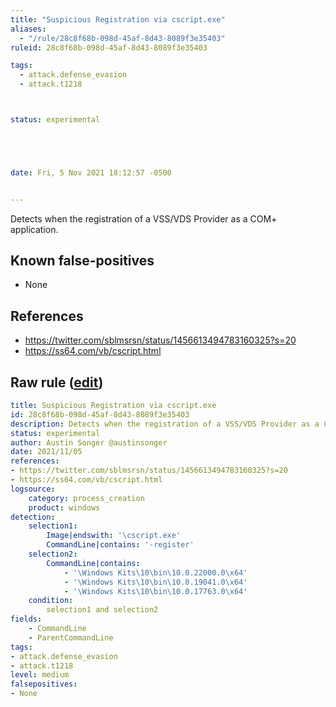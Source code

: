 ```yaml
---
title: "Suspicious Registration via cscript.exe"
aliases:
  - "/rule/28c8f68b-098d-45af-8d43-8089f3e35403"
ruleid: 28c8f68b-098d-45af-8d43-8089f3e35403

tags:
  - attack.defense_evasion
  - attack.t1218



status: experimental





date: Fri, 5 Nov 2021 18:12:57 -0500


---
```


Detects when the registration of a VSS/VDS Provider as a COM+ application.

<!--more-->


## Known false-positives

* None



## References

* https://twitter.com/sblmsrsn/status/1456613494783160325?s=20
* https://ss64.com/vb/cscript.html


## Raw rule ([edit](https://github.com/SigmaHQ/sigma/edit/master/rules/windows/process_creation/proc_creation_win_susp_registration_via_cscript.yml))
```yaml
title: Suspicious Registration via cscript.exe
id: 28c8f68b-098d-45af-8d43-8089f3e35403
description: Detects when the registration of a VSS/VDS Provider as a COM+ application.
status: experimental
author: Austin Songer @austinsonger
date: 2021/11/05
references:
- https://twitter.com/sblmsrsn/status/1456613494783160325?s=20
- https://ss64.com/vb/cscript.html
logsource:
    category: process_creation
    product: windows
detection:
    selection1:
        Image|endswith: '\cscript.exe'
        CommandLine|contains: '-register'
    selection2:
        CommandLine|contains:
            - '\Windows Kits\10\bin\10.0.22000.0\x64'
            - '\Windows Kits\10\bin\10.0.19041.0\x64'
            - '\Windows Kits\10\bin\10.0.17763.0\x64'
    condition:
        selection1 and selection2
fields:
    - CommandLine
    - ParentCommandLine
tags:
- attack.defense_evasion
- attack.t1218
level: medium
falsepositives:
- None

```
